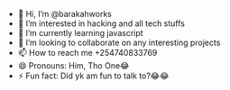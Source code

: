 - 👋 Hi, I’m @barakahworks
- 👀 I’m interested in hacking and all tech stuffs
- 🌱 I’m currently learning javascript
- 💞️ I’m looking to collaborate on any interesting projects
- 📫 How to reach me +254740833769
- 😄 Pronouns: Him, Tho One😂
- ⚡ Fun fact: Did yk am fun to talk to?😂😂

<!---
barakahworks/barakahworks is a ✨ special ✨ repository because its `README.md` (this file) appears on your GitHub profile.
You can click the Preview link to take a look at your changes.
--->
